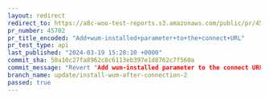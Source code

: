 ```yaml
---
layout: redirect
redirect_to: https://a8c-woo-test-reports.s3.amazonaws.com/public/pr/45702/api/index.html
pr_number: 45702
pr_title_encoded: "Add+wum-installed+parameter+to+the+connect+URL"
pr_test_type: api
last_published: "2024-03-19 15:28:10 +0000"
commit_sha: 50a10c27fa8962c8c6113eb397e1d8762c7f560a
commit_message: "Revert "Add wum-installed parameter to the connect URL""
branch_name: update/install-wum-after-connection-2
passed: true
---
```

